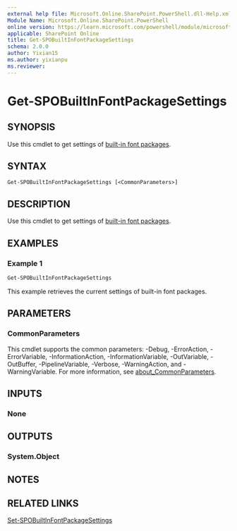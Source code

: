 ```yaml
---
external help file: Microsoft.Online.SharePoint.PowerShell.dll-Help.xml
Module Name: Microsoft.Online.SharePoint.PowerShell
online version: https://learn.microsoft.com/powershell/module/microsoft.online.sharepoint.powershell/get-spobuiltinfontpackagesettings
applicable: SharePoint Online
title: Get-SPOBuiltInFontPackageSettings
schema: 2.0.0
author: Yixian15
ms.author: yixianpu
ms.reviewer:
---
```


# Get-SPOBuiltInFontPackageSettings

## SYNOPSIS

Use this cmdlet to get settings of [built-in font packages](/sharepoint/brand-center-font-packages).

## SYNTAX

```
Get-SPOBuiltInFontPackageSettings [<CommonParameters>]
```

## DESCRIPTION

Use this cmdlet to get settings of [built-in font packages](/sharepoint/brand-center-font-packages).

## EXAMPLES

### Example 1

```powershell
Get-SPOBuiltInFontPackageSettings
```

This example retrieves the current settings of built-in font packages.

## PARAMETERS

### CommonParameters
This cmdlet supports the common parameters: -Debug, -ErrorAction, -ErrorVariable, -InformationAction, -InformationVariable, -OutVariable, -OutBuffer, -PipelineVariable, -Verbose, -WarningAction, and -WarningVariable. For more information, see [about_CommonParameters](https://go.microsoft.com/fwlink/?LinkID=113216).

## INPUTS

### None

## OUTPUTS

### System.Object

## NOTES

## RELATED LINKS

[Set-SPOBuiltInFontPackageSettings](./Set-SPOBuiltInFontPackageSettings.md)
